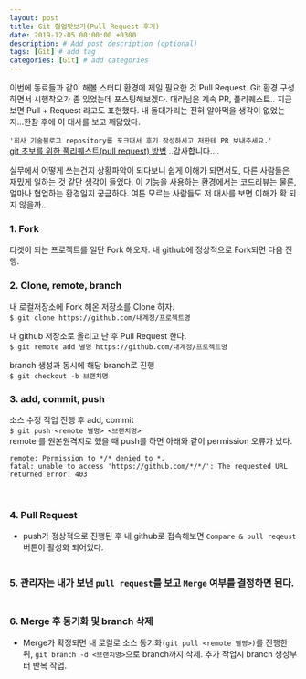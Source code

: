 ```yaml
---
layout: post
title: Git 협업맛보기(Pull Request 후기)
date: 2019-12-05 00:00:00 +0300
description: # Add post description (optional)
tags: [Git] # add tag
categories: [Git] # add categories
---
```


이번에 동료들과 같이 해볼 스터디 환경에 제일 필요한 것 Pull Request. Git 환경 구성하면서 시행착오가 좀 있었는데 포스팅해보겠다.
대리님은 계속 PR, 풀리퀘스트.. 지금 보면 Pull + Request 라고도 표현했다. 내 돌대가리는 전혀 알아먹을 생각이 없었는지...한참 후에 이 대사를 보고 깨닳았다.

`'회사 기술블로그 repository를 포크떠서 후기 작성하시고 저한테 PR 보내주세요.'`<br>
[git 초보를 위한 풀리퀘스트(pull request) 방법](https://wayhome25.github.io/git/2017/07/08/git-first-pull-request-story/) ..감사합니다....

실무에서 어떻게 쓰는건지 상황파악이 되다보니 쉽게 이해가 되면서도, 다른 사람들은 재밌게 일하는 것 같단 생각이 들었다. 이 기능을 사용하는 환경에서는 코드리뷰는 물론, 얼마나 협업하는 환경일지 궁금하다. 여튼 모르는 사람들도 저 대사를 보면 이해가 확 되지 않을까..

### 1. Fork
타겟이 되는 프로젝트를 일단 Fork 해오자. 내 github에 정상적으로 Fork되면 다음 진행.

### 2. Clone, remote, branch
내 로컬저장소에 Fork 해온 저장소를 Clone 하자.<br>
`$ git clone https://github.com/내계정/프로젝트명`<br>

내 github 저장소로 올리고 난 후 Pull Request 한다.<br>
`$ git remote add 별명 https://github.com/내계정/프로젝트명`<br>

branch 생성과 동시에 해당 branch로 진행<br>
`$ git checkout -b 브랜치명`<br>

### 3. add, commit, push
소스 수정 작업 진행 후 add, commit<br>
`$ git push <remote 별명> <브랜치명>`<br>
remote 를 원본원격지로 했을 때 push를 하면 아래와 같이 permission 오류가 났다.
```
remote: Permission to */* denied to *.
fatal: unable to access 'https://github.com/*/*/': The requested URL returned error: 403
```
<br>

### 4. Pull Request
- push가 정상적으로 진행된 후 내 github로 접속해보면 `Compare & pull reqeust` 버튼이 활성화 되어있다.<br><br>

### 5. 관리자는 내가 보낸 `pull request`를 보고 `Merge` 여부를 결정하면 된다.<br><br>

### 6. Merge 후 동기화 및 branch 삭제
- Merge가 확정되면 내 로컬로 소스 동기화`(git pull <remote 별명>)`를 진행한 뒤, `git branch -d <브랜치명>`으로 branch까지 삭제. 추가 작업시 branch 생성부터 반복 작업.